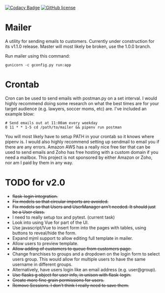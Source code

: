 [![Codacy Badge](https://api.codacy.com/project/badge/Grade/0591b76f51d54a39b725ea2d296adc9b)](https://www.codacy.com/app/JorDunn/mailer?utm_source=github.com&amp;utm_medium=referral&amp;utm_content=JorDunn/mailer&amp;utm_campaign=Badge_Grade) [![GitHub license](https://img.shields.io/github/license/JorDunn/mailer.svg)](https://github.com/JorDunn/mailer/blob/master/LICENSE)


# Mailer
A utility for sending emails to customers. Currently under construction for its v1.1.0 release. Master will most likely be broken, use the 1.0.0 branch.

Run mailer using this command:

    gunicorn -c gconfig.py run:app

# Crontab
Cron can be used to send emails with postman.py on a set interval. I would highly recommend doing some research on what the best times are for your target audience (e.g. lawyers, soccer moms, etc) are. I've included an example blow:

    # Send emails out at 11:00am every weekday
    0 11 * * 1-5 cd /path/to/mailer && pipenv run postman

You will most likely have to setup PATH in your crontab so it knows where pipenv is. I would also highly recommend setting up sendmail to email you if there are any errors. Amazon AWS has a really nice free tier that can be used to send emails and Zoho has free hosting with a custom domain if you need a mailbox. This project is not sponsored by either Amazon or Zoho, nor am I paid by them in any way.

# TODO for v2.0
* ~~flask-login integration.~~
* ~~Fix models so that circular imports are avoided.~~
* ~~Fix models so that Users and UserManager arn't needed. It should just be a User class.~~
* I need to really setup tox and pytest. (current task)
* Look into using Vue for part of the UI.
* Use javascript/Vue to insert form into the pages with tables, using buttons to reveal/hide the form.
* Expand mjml support to allow editing full template in mailer.
* Allow users to preview template.
* ~~Allow adding of customers to queue from customers page.~~
* Change franchises to groups and a dropdown on the login form to select users group. This would allow for multiple users to have the same username in different groups.
* Alternatively, have users login like an email address (e.g. user@group).
* ~~Use flasks g object for user info, in unison with flask-login.~~
* ~~Create more fine grain permissions for users.~~
* ~~Remove Sessions. I don't think I really need to save them.~~